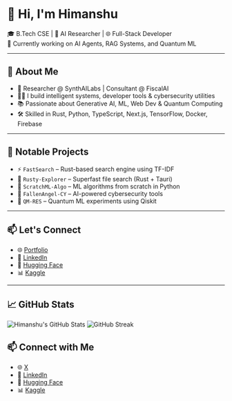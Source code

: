 # 👋 Hi, I'm Himanshu

🎓 B.Tech CSE | 🤖 AI Researcher | 🌐 Full-Stack Developer  
🔭 Currently working on AI Agents, RAG Systems, and Quantum ML

---

## 🚀 About Me

- 🔬 Researcher @ SynthAILabs | Consultant @ FiscalAI  
- 👨‍💻 I build intelligent systems, developer tools & cybersecurity utilities  
- 📚 Passionate about Generative AI, ML, Web Dev & Quantum Computing  
- 🛠️ Skilled in Rust, Python, TypeScript, Next.js, TensorFlow, Docker, Firebase  

---

## 🧠 Notable Projects

- ⚡ `FastSearch` – Rust-based search engine using TF-IDF  
- 📁 `Rusty-Explorer` – Superfast file search (Rust + Tauri)  
- 🤖 `ScratchML-Algo` – ML algorithms from scratch in Python  
- 🔐 `FallenAngel-CY` – AI-powered cybersecurity tools  
- 🧪 `QM-RES` – Quantum ML experiments using Qiskit  

---

## 📫 Let's Connect

- 🌐 [Portfolio](https://himanshuat.com)  
- 💼 [LinkedIn](https://linkedin.com/in/himanshu-at)  
- 🧠 [Hugging Face](https://huggingface.co/Himanshu806)  
- 📊 [Kaggle](https://kaggle.com/himasnhuat)

---

## 📈 GitHub Stats

![Himanshu's GitHub Stats](https://github-readme-stats.vercel.app/api?username=himaenshuu&show_icons=true&theme=radical&hide=issues&count_private=true)
![GitHub Streak](https://github-readme-streak-stats.herokuapp.com/?user=himaenshuu&theme=radical&date_format=M%20j%5B%2C%20Y%5D)

## 📫 Connect with Me

- 🌐 [X](https://himaenshuu.com)  
- 💼 [LinkedIn](https://linkedin.com/in/himanshu-at)  
- 🤗 [Hugging Face](https://huggingface.co/Himanshu806)  
- 📊 [Kaggle](https://www.kaggle.com/himanshuraj56256)  




<!--
**himaenshuu/himaenshuu** is a ✨ _special_ ✨ repository because its `README.md` (this file) appears on your GitHub profile.

Here are some ideas to get you started:

- 🔭 I’m currently working on ...
- 🌱 I’m currently learning ...
- 👯 I’m looking to collaborate on ...
- 🤔 I’m looking for help with ...
- 💬 Ask me about ...
- 📫 How to reach me: ...
- 😄 Pronouns: ...
- ⚡ Fun fact: ...
-->
